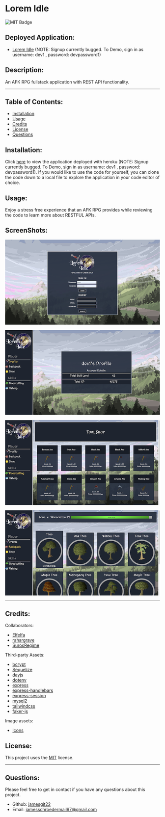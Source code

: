 # Lorem Idle

  ![MIT Badge](https://img.shields.io/badge/License-MIT-yellow.svg)
  ## Deployed Application:

  - [Lorem Idle](https://warm-tundra-68123.herokuapp.com/) (NOTE: Signup currently bugged. To Demo, sign in as username: dev1 , password: devpassword1)

  ## Description:
        
  An AFK RPG fullstack application with REST API functionality.
    
  ---
  
  ## Table of Contents:
    
  - [Installation](#instillation)
  - [Usage](#usage)
  - [Credits](#credits)
  - [License](#license)
  - [Questions](#questions)
  
  ## Installation:
  
  Click [here](https://warm-tundra-68123.herokuapp.com/) to view the application deployed with heroku (NOTE: Signup currently bugged. To Demo, sign in as username: dev1 , password: devpassword1). If you would like to use the code for yourself, you can clone the code down to a local file to explore the application in your code editor of choice.
  
  ## Usage:
  
  Enjoy a stress free experience that an AFK RPG provides while reviewing the code to learn more about RESTFUL APIs.
  
  ## ScreenShots:
  ![Alt text](public/images/login.png)

  ![Alt text](public/images/profile.png)

  ![Alt text](public/images/shop.png)

  ![Alt text](public/images/woodcutting.png)

  ---

  ## Credits:
  
  Collaborators:
  -  [Elfelfa](https://github.com/Elfelfa)
  -  [rahargrave](https://github.com/rahargrave)
  -  [SurosRegime](https://github.com/SurosRegime)

  Third-party Assets:
  - [bcrypt](https://www.npmjs.com/package/bcrypt)
  - [Sequelize](https://www.npmjs.com/package/sequelize)
  - [dayjs](https://day.js.org/en/)
  - [dotenv](https://www.npmjs.com/package/dotenv)
  - [express](https://www.npmjs.com/package/express)
  - [express-handlebars](https://www.npmjs.com/package/express-handlebars)
  - [express-session](https://www.npmjs.com/package/express-session)
  - [mysql2](https://www.npmjs.com/package/mysql2)
  - [tailwindcss](https://tailwindcss.com/docs/installation)
  - [faker-js](https://www.npmjs.com/package/@faker-js/faker)

  Image assets:
  - [Icons](https://oldschool.runescape.wiki/)
  
  
  
  
  ## License:
  
  This project uses the [MIT](https://opensource.org/licenses/MIT) license.

  ---
  
  ## Questions:

  Please feel free to get in contact if you have any questions about this project.

  - Github: [jamesgit22](https://github.com/jamesgit22)
  - Email: jamesschroedermail97@gmail.com
